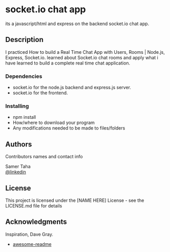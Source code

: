 # socket.io chat app

its a javascript/html and express on the backend socket.io chat app.

## Description

I practiced How to build a Real Time Chat App with Users, Rooms | Node.js, Express, Socket.io. learned about Socket.io chat rooms and apply what i have learned to build a complete real time chat application.

### Dependencies

* socket.io for the node.js backend and express.js server.
* socket.io for the frontend.

### Installing

* npm install
* How/where to download your program
* Any modifications needed to be made to files/folders


## Authors

Contributors names and contact info

   Samer Taha  
[@linkedin](https://www.linkedin.com/in/samertaha1971/)

## License

This project is licensed under the [NAME HERE] License - see the LICENSE.md file for details

## Acknowledgments

Inspiration, Dave Gray.
* [awesome-readme](https://github.com/gitdagray)